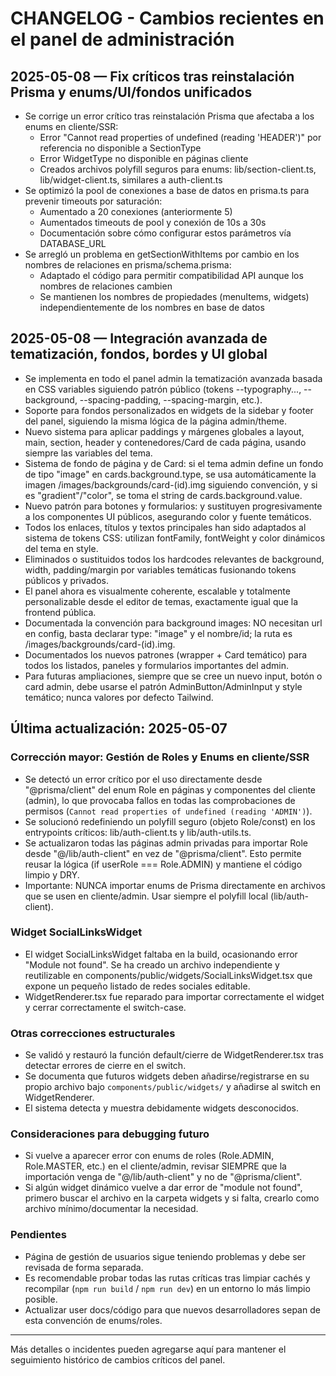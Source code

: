 # CHANGELOG - Cambios recientes en el panel de administración

## 2025-05-08 — Fix críticos tras reinstalación Prisma y enums/UI/fondos unificados

- Se corrige un error crítico tras reinstalación Prisma que afectaba a los enums en cliente/SSR:
  - Error "Cannot read properties of undefined (reading 'HEADER')" por referencia no disponible a SectionType
  - Error WidgetType no disponible en páginas cliente
  - Creados archivos polyfill seguros para enums: lib/section-client.ts, lib/widget-client.ts, similares a auth-client.ts
- Se optimizó la pool de conexiones a base de datos en prisma.ts para prevenir timeouts por saturación:
  - Aumentado a 20 conexiones (anteriormente 5)
  - Aumentados timeouts de pool y conexión de 10s a 30s
  - Documentación sobre cómo configurar estos parámetros vía DATABASE_URL
- Se arregló un problema en getSectionWithItems por cambio en los nombres de relaciones en prisma/schema.prisma:
  - Adaptado el código para permitir compatibilidad API aunque los nombres de relaciones cambien
  - Se mantienen los nombres de propiedades (menuItems, widgets) independientemente de los nombres en base de datos

## 2025-05-08 — Integración avanzada de tematización, fondos, bordes y UI global

- Se implementa en todo el panel admin la tematización avanzada basada en CSS variables siguiendo patrón público (tokens --typography..., --background, --spacing-padding, --spacing-margin, etc.).
- Soporte para fondos personalizados en widgets de la sidebar y footer del panel, siguiendo la misma lógica de la página admin/theme.
- Nuevo sistema para aplicar paddings y márgenes globales a layout, main, section, header y contenedores/Card de cada página, usando siempre las variables del tema.
- Sistema de fondo de página y de Card: si el tema admin define un fondo de tipo "image" en cards.background.type, se usa automáticamente la imagen /images/backgrounds/card-(id).img siguiendo convención, y si es "gradient"/"color", se toma el string de cards.background.value. 
- Nuevo patrón para botones y formularios: <AdminButton> y <AdminInput> sustituyen progresivamente a los componentes UI públicos, asegurando color y fuente temáticos.
- Todos los enlaces, títulos y textos principales han sido adaptados al sistema de tokens CSS: utilizan fontFamily, fontWeight y color dinámicos del tema en style.
- Eliminados o sustituidos todos los hardcodes relevantes de background, width, padding/margin por variables temáticas fusionando tokens públicos y privados.
- El panel ahora es visualmente coherente, escalable y totalmente personalizable desde el editor de temas, exactamente igual que la frontend pública.
- Documentada la convención para background images: NO necesitan url en config, basta declarar type: "image" y el nombre/id; la ruta es /images/backgrounds/card-(id).img.
- Documentados los nuevos patrones (wrapper + Card temático) para todos los listados, paneles y formularios importantes del admin.
- Para futuras ampliaciones, siempre que se cree un nuevo input, botón o card admin, debe usarse el patrón AdminButton/AdminInput y style temático; nunca valores por defecto Tailwind.

## Última actualización: 2025-05-07

### Corrección mayor: Gestión de Roles y Enums en cliente/SSR

- Se detectó un error crítico por el uso directamente desde "@prisma/client" del enum Role en páginas y componentes del cliente (admin), lo que provocaba fallos en todas las comprobaciones de permisos (`Cannot read properties of undefined (reading 'ADMIN')`).
- Se solucionó redefiniendo un polyfill seguro (objeto Role/const) en los entrypoints críticos: lib/auth-client.ts y lib/auth-utils.ts.
- Se actualizaron todas las páginas admin privadas para importar Role desde "@/lib/auth-client" en vez de "@prisma/client". Esto permite reusar la lógica (if userRole === Role.ADMIN) y mantiene el código limpio y DRY.
- Importante: NUNCA importar enums de Prisma directamente en archivos que se usen en cliente/admin. Usar siempre el polyfill local (lib/auth-client).

### Widget SocialLinksWidget

- El widget SocialLinksWidget faltaba en la build, ocasionando error "Module not found". Se ha creado un archivo independiente y reutilizable en components/public/widgets/SocialLinksWidget.tsx que expone un pequeño listado de redes sociales editable.
- WidgetRenderer.tsx fue reparado para importar correctamente el widget y cerrar correctamente el switch-case.

### Otras correcciones estructurales

- Se validó y restauró la función default/cierre de WidgetRenderer.tsx tras detectar errores de cierre en el switch.
- Se documenta que futuros widgets deben añadirse/registrarse en su propio archivo bajo `components/public/widgets/` y añadirse al switch en WidgetRenderer.
- El sistema detecta y muestra debidamente widgets desconocidos.

### Consideraciones para debugging futuro

- Si vuelve a aparecer error con enums de roles (Role.ADMIN, Role.MASTER, etc.) en el cliente/admin, revisar SIEMPRE que la importación venga de "@/lib/auth-client" y no de "@prisma/client".
- Si algún widget dinámico vuelve a dar error de "module not found", primero buscar el archivo en la carpeta widgets y si falta, crearlo como archivo mínimo/documentar la necesidad.

### Pendientes

- Página de gestión de usuarios sigue teniendo problemas y debe ser revisada de forma separada.
- Es recomendable probar todas las rutas críticas tras limpiar cachés y recompilar (`npm run build` / `npm run dev`) en un entorno lo más limpio posible.
- Actualizar user docs/código para que nuevos desarrolladores sepan de esta convención de enums/roles.

---

Más detalles o incidentes pueden agregarse aquí para mantener el seguimiento histórico de cambios críticos del panel.
